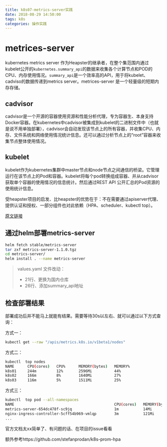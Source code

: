 ```yaml
---
title: k8s07-metrics-server实践
date: 2018-08-29 14:50:00
tags: k8s
categories: 操作实践
---
```


# metrices-server

kubernetes metrics server 作为Heapster的继承者，在整个集范围内通过kubelet公开的`kubernetes.summary_api`的数据来收集各个计算节点和POD的CPU、内存使用情况。`summary_api`是一个效率高的API，用于将kubelet、cadviso的数据传递到metrics server。metrices-server 是一个轻量级的短期内存存储。

## cadvisor

cadvisor是一个开源的容器使用资源和性能分析代理，专为容器生、本身支持Docker容器。在kubernetes中cadvisor被集成到kubelet的二进制文件中（也就是说不用单独部署），cadvisor会自动发现该节点上的所有容器，并收集CPU、内存、文件系统和网络使用情况统计信息。还可以通过分析节点上的“root”容器来收集节点整体使用情况。

## kubelet

kubelet作为kubernetes集群中master节点和node节点之间通信的桥梁。它管理运行在该节点上的Pod和容器。kubelet将每个pod转换组成容器、并从cadvisor获取单个容器的使用情况的信息统计。然后通过REST API 公开汇总的Pod资源的使用统计信息。

受heapster项目的启发、比heapster的优势在于：不在需要通过apiserver代理、提供认证和授权、一部分组件也对此依赖（HPA、scheduler、kubectl top）。

[原文链接](https://kubernetes.io/docs/tasks/debug-application-cluster/resource-usage-monitoring/)

## 通过helm部署metrics-server

```bash
helm fetch stable/metrics-server
tar zxf metrics-server-1.1.0.tgz
cd metrics-server/
helm install . --name metrics-server
```

> values.yaml 文件改动：
>
> - 21行、更换为国内仓库
> - 26行、添加summary_api地址

## 检查部署结果

部署成功后并不能马上就能有结果。需要等待30s以左右、就可以通过以下方式查询：

方式一：

```bash
kubectl get --raw "/apis/metrics.k8s.io/v1beta1/nodes"
```

方式二：

```bash
kubectl  top nodes
NAME      CPU(cores)   CPU%      MEMORY(bytes)   MEMORY%
k8s01     244m         12%       2596Mi          44%
k8s02     166m         8%        1640Mi          27%
k8s03     116m         5%        1511Mi          25%
```

方式三：

```bash
kubectl  top pod --all-namespaces
NAME                                             CPU(cores)   MEMORY(bytes)
metrics-server-654dc478f-sc9jq                   1m           14Mi
nginx-ingress-controller-5cff54b969-vmlqp        3m           121Mi
...
```

官方文档太xx简单了、有问题的话、在项目的issue看看

额外参考https://github.com/stefanprodan/k8s-prom-hpa